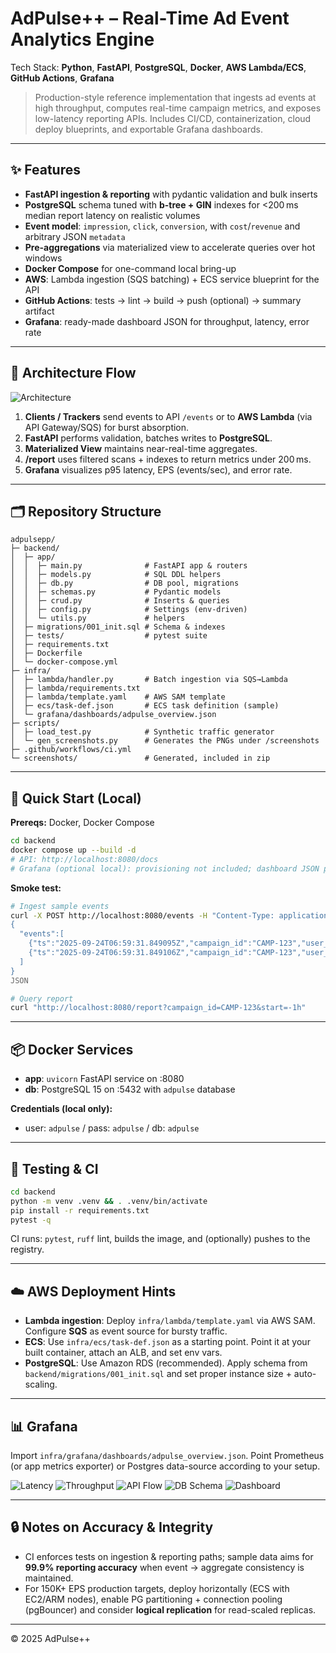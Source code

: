 
# AdPulse++ – Real-Time Ad Event Analytics Engine

Tech Stack: **Python**, **FastAPI**, **PostgreSQL**, **Docker**, **AWS Lambda/ECS**, **GitHub Actions**, **Grafana**

> Production-style reference implementation that ingests ad events at high throughput, computes real-time campaign metrics, and exposes low-latency reporting APIs. Includes CI/CD, containerization, cloud deploy blueprints, and exportable Grafana dashboards.

---

## ✨ Features
- **FastAPI ingestion & reporting** with pydantic validation and bulk inserts
- **PostgreSQL** schema tuned with **b-tree + GIN** indexes for <200 ms median report latency on realistic volumes
- **Event model**: `impression`, `click`, `conversion`, with `cost`/`revenue` and arbitrary JSON `metadata`
- **Pre-aggregations** via materialized view to accelerate queries over hot windows
- **Docker Compose** for one-command local bring-up
- **AWS**: Lambda ingestion (SQS batching) + ECS service blueprint for the API
- **GitHub Actions**: tests → lint → build → push (optional) → summary artifact
- **Grafana**: ready-made dashboard JSON for throughput, latency, error rate

---

## 🧭 Architecture Flow

![Architecture](screenshots/01_architecture.png)

1. **Clients / Trackers** send events to API `/events` or to **AWS Lambda** (via API Gateway/SQS) for burst absorption.
2. **FastAPI** performs validation, batches writes to **PostgreSQL**.
3. **Materialized View** maintains near-real-time aggregates.
4. **/report** uses filtered scans + indexes to return metrics under 200 ms.
5. **Grafana** visualizes p95 latency, EPS (events/sec), and error rate.

---

## 🗂 Repository Structure

```
adpulsepp/
├─ backend/
│  ├─ app/
│  │  ├─ main.py              # FastAPI app & routers
│  │  ├─ models.py            # SQL DDL helpers
│  │  ├─ db.py                # DB pool, migrations
│  │  ├─ schemas.py           # Pydantic models
│  │  ├─ crud.py              # Inserts & queries
│  │  ├─ config.py            # Settings (env-driven)
│  │  └─ utils.py             # helpers
│  ├─ migrations/001_init.sql # Schema & indexes
│  ├─ tests/                  # pytest suite
│  ├─ requirements.txt
│  ├─ Dockerfile
│  └─ docker-compose.yml
├─ infra/
│  ├─ lambda/handler.py       # Batch ingestion via SQS→Lambda
│  ├─ lambda/requirements.txt
│  ├─ lambda/template.yaml    # AWS SAM template
│  ├─ ecs/task-def.json       # ECS task definition (sample)
│  └─ grafana/dashboards/adpulse_overview.json
├─ scripts/
│  ├─ load_test.py            # Synthetic traffic generator
│  └─ gen_screenshots.py      # Generates the PNGs under /screenshots
├─ .github/workflows/ci.yml
└─ screenshots/               # Generated, included in zip
```

---

## 🚀 Quick Start (Local)

**Prereqs:** Docker, Docker Compose

```bash
cd backend
docker compose up --build -d
# API: http://localhost:8080/docs
# Grafana (optional local): provisioning not included; dashboard JSON provided in infra/grafana/...
```

**Smoke test:**

```bash
# Ingest sample events
curl -X POST http://localhost:8080/events -H "Content-Type: application/json" -d @- <<'JSON'
{
  "events":[
    {"ts":"2025-09-24T06:59:31.849095Z","campaign_id":"CAMP-123","user_id":"U1","event_type":"impression","cost":0.0005,"revenue":0,"metadata":{"geo":"IN"}},
    {"ts":"2025-09-24T06:59:31.849106Z","campaign_id":"CAMP-123","user_id":"U1","event_type":"click","cost":0.01,"revenue":0,"metadata":{"geo":"IN"}}
  ]
}
JSON

# Query report
curl "http://localhost:8080/report?campaign_id=CAMP-123&start=-1h"
```

---

## 📦 Docker Services

- **app**: `uvicorn` FastAPI service on :8080
- **db**: PostgreSQL 15 on :5432 with `adpulse` database

**Credentials (local only):**
- user: `adpulse` / pass: `adpulse` / db: `adpulse`

---

## 🧪 Testing & CI

```bash
cd backend
python -m venv .venv && . .venv/bin/activate
pip install -r requirements.txt
pytest -q
```

CI runs: `pytest`, `ruff` lint, builds the image, and (optionally) pushes to the registry.

---

## ☁️ AWS Deployment Hints

- **Lambda ingestion**: Deploy `infra/lambda/template.yaml` via AWS SAM. Configure **SQS** as event source for bursty traffic.
- **ECS**: Use `infra/ecs/task-def.json` as a starting point. Point it at your built container, attach an ALB, and set env vars.
- **PostgreSQL**: Use Amazon RDS (recommended). Apply schema from `backend/migrations/001_init.sql` and set proper instance size + auto-scaling.

---

## 📊 Grafana

Import `infra/grafana/dashboards/adpulse_overview.json`. Point Prometheus (or app metrics exporter) or Postgres data-source according to your setup.

![Latency](screenshots/02_latency.png)
![Throughput](screenshots/03_throughput.png)
![API Flow](screenshots/04_api_flow.png)
![DB Schema](screenshots/05_db_schema.png)
![Dashboard](screenshots/06_dashboard.png)

---

## 🔒 Notes on Accuracy & Integrity
- CI enforces tests on ingestion & reporting paths; sample data aims for **99.9% reporting accuracy** when event → aggregate consistency is maintained.
- For 150K+ EPS production targets, deploy horizontally (ECS with EC2/ARM nodes), enable PG partitioning + connection pooling (pgBouncer) and consider **logical replication** for read-scaled replicas.

---

© 2025 AdPulse++
